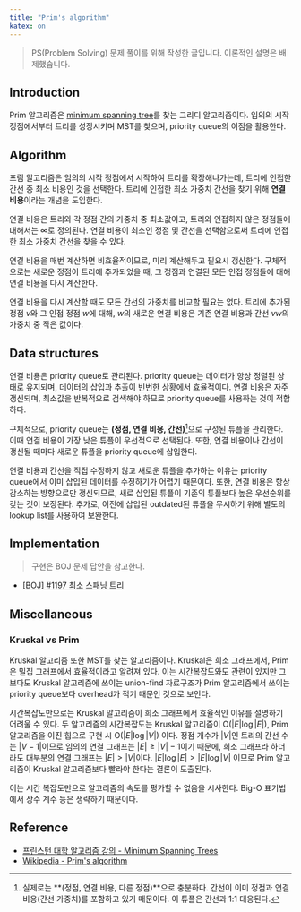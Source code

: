 ```yaml
---
title: "Prim's algorithm"
katex: on
---
```


> PS(Problem Solving) 문제 풀이를 위해 작성한 글입니다. 이론적인 설명은 배제했습니다.

## Introduction

Prim 알고리즘은 [minimum spanning tree](/posts/2024-09-13-minimum-spanning-tree)를 찾는 그리디 알고리즘이다. 임의의 시작 정점에서부터 트리를 성장시키며 MST를 찾으며, priority queue의 이점을 활용한다.

## Algorithm

프림 알고리즘은 임의의 시작 정점에서 시작하여 트리를 확장해나가는데, 트리에 인접한 간선 중 최소 비용인 것을 선택한다. 트리에 인접한 최소 가중치 간선을 찾기 위해 **연결 비용**이라는 개념을 도입한다.

연결 비용은 트리와 각 정점 간의 가중치 중 최소값이고, 트리와 인접하지 않은 정점들에 대해서는 $\infty$로 정의된다. 연결 비용이 최소인 정점 및 간선을 선택함으로써 트리에 인접한 최소 가중치 간선을 찾을 수 있다.

연결 비용을 매번 계산하면 비효율적이므로, 미리 계산해두고 필요시 갱신한다. 구체적으로는 새로운 정점이 트리에 추가되었을 때, 그 정점과 연결된 모든 인접 정점들에 대해 연결 비용을 다시 계산한다.

연결 비용을 다시 계산할 때도 모든 간선의 가중치를 비교할 필요는 없다. 트리에 추가된 정점 $v$와 그 인접 정점 $w$에 대해, $w$의 새로운 연결 비용은 기존 연결 비용과 간선 $vw$의 가중치 중 작은 값이다.

## Data structures

연결 비용은 priority queue로 관리된다. priority queue는 데이터가 항상 정렬된 상태로 유지되며, 데이터의 삽입과 추출이 빈번한 상황에서 효율적이다. 연결 비용은 자주 갱신되며, 최소값을 반복적으로 검색해야 하므로 priority queue를 사용하는 것이 적합하다.

구체적으로, priority queue는 **(정점, 연결 비용, 간선)**[^1]으로 구성된 튜플을 관리한다. 이때 연결 비용이 가장 낮은 튜플이 우선적으로 선택된다. 또한, 연결 비용이나 간선이 갱신될 때마다 새로운 튜플을 priority queue에 삽입한다.

연결 비용과 간선을 직접 수정하지 않고 새로운 튜플을 추가하는 이유는 priority queue에서 이미 삽입된 데이터를 수정하기가 어렵기 때문이다. 또한, 연결 비용은 항상 감소하는 방향으로만 갱신되므로, 새로 삽입된 튜플이 기존의 튜플보다 높은 우선순위를 갖는 것이 보장된다. 추가로, 이전에 삽입된 outdated된 튜플을 무시하기 위해 별도의 lookup list를 사용하여 보완한다.

[^1]: 실제로는 **(정점, 연결 비용, 다른 정점)**으로 충분하다. 간선이 이미 정점과 연결 비용(간선 가중치)를 포함하고 있기 때문이다. 이 튜플은 간선과 1:1 대응된다.

## Implementation

> 구현은 BOJ 문제 답안을 참고한다.
 
- [\[BOJ\] #1197 최소 스패닝 트리](/posts/2024-09-21-boj-1197-mst#prim)


## Miscellaneous

### Kruskal vs Prim

Kruskal 알고리즘 또한 MST를 찾는 알고리즘이다. Kruskal은 희소 그래프에서, Prim은 밀집 그래프에서 효율적이라고 알려져 있다. 이는 시간복잡도와도 관련이 있지만 그보다도 Kruskal 알고리즘에 쓰이는 union-find 자료구조가 Prim 알고리즘에서 쓰이는 priority queue보다 overhead가 적기 때문인 것으로 보인다.

시간복잡도만으로는 Kruskal 알고리즘이 희소 그래프에서 효율적인 이유를 설명하기 어려울 수 있다. 두 알고리즘의 시간복잡도는 Kruskal 알고리즘이 $\text{O}(|E|\log{|E|})$, Prim 알고리즘을 이진 힙으로 구현 시 $\text{O}(|E|\log{|V|})$ 이다. 정점 개수가 $|V|$인 트리의 간선 수는 $|V-1|$이므로 임의의 연결 그래프는 $|E| \geq |V|-1$이기 때문에, 희소 그래프라 하더라도 대부분의 연결 그래프는 $|E| \gt |V|$이다. $|E|\log{|E|} > |E|\log{|V|}$ 이므로 Prim 알고리즘이 Kruskal 알고리즘보다 빨라야 한다는 결론이 도출된다.

이는 시간 복잡도만으로 알고리즘의 속도를 평가할 수 없음을 시사한다. Big-O 표기법에서 상수 계수 등은 생략하기 때문이다.


## Reference

- [프린스턴 대학 알고리즘 강의 - Minimum Spanning
Trees](https://algs4.cs.princeton.edu/43mst/)
- [Wikipedia - Prim's algorithm](https://en.wikipedia.org/wiki/Prim%27s_algorithm)
